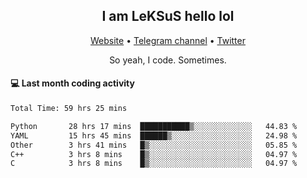 <h2 align="center">I am LeKSuS hello lol</h2>
<div align="center">
  <a href="https://leksus.net">Website</a> •
  <a href="https://t.me/leksus_was_here">Telegram channel</a> •
  <a href="https://twitter.com/___LeKSuS___">Twitter</a>
</div>
<p align="center">So yeah, I code. Sometimes.</p>

#### :computer: Last month coding activity
<!--START_SECTION:waka-->

```txt
Total Time: 59 hrs 25 mins

Python       28 hrs 17 mins  ███████████▒░░░░░░░░░░░░░   44.83 %
YAML         15 hrs 45 mins  ██████▒░░░░░░░░░░░░░░░░░░   24.98 %
Other        3 hrs 41 mins   █▒░░░░░░░░░░░░░░░░░░░░░░░   05.85 %
C++          3 hrs 8 mins    █▒░░░░░░░░░░░░░░░░░░░░░░░   04.97 %
C            3 hrs 8 mins    █▒░░░░░░░░░░░░░░░░░░░░░░░   04.97 %
```

<!--END_SECTION:waka-->

<!-- flag{4_l0t_0f_1nter35t1ng_th1ng5_4r3_1n_publ1c_d0m41n} -->
